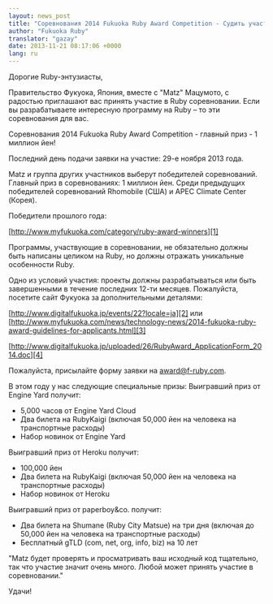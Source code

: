 ```yaml
---
layout: news_post
title: "Соревнования 2014 Fukuoka Ruby Award Competition - Судить участников будет Matz"
author: "Fukuoka Ruby"
translator: "gazay"
date: 2013-11-21 08:17:06 +0000
lang: ru
---
```


Дорогие Ruby-энтузиасты,

Правительство Фукуока, Япония, вместе с "Matz" Мацумото, с радостью
приглашают вас принять участие в Ruby соревновании. Если вы
разрабатываете интересную программу на Ruby – то эти соревнования для
вас.

Соревнования 2014 Fukuoka Ruby Award Competition - главный приз - 1
миллион йен!

Последний день подачи заявки на участие: 29-е ноября 2013 года.

Matz и группа других участников выберут победителей соревнований.
Главный приз в соревнованиях: 1 миллион йен. Среди предыдущих
победителей соревнований Rhomobile (США) и APEC Climate Center (Корея).

Победители прошлого года:

[http://www.myfukuoka.com/category/ruby-award-winners][1]

Программы, участвующие в соревновании, не обязательно должны быть
написаны целиком на Ruby, но должны отражать уникальные особенности
Ruby.

Одно из условий участия: проекты должны разрабатываться или быть
завершенными в течение последних 12-ти месяцев. Пожалуйста, посетите
сайт Фукуока за дополнительными деталями:

[http://www.digitalfukuoka.jp/events/22?locale=ja][2]
или
[http://www.myfukuoka.com/news/technology-news/2014-fukuoka-ruby-award-guidelines-for-applicants.html][3]

[http://www.digitalfukuoka.jp/uploaded/26/RubyAward_ApplicationForm_2014.doc][4]

Пожалуйста, присылайте форму заявки на [award@f-ruby.com][5].

В этом году у нас следующие специальные призы:
Выигравший приз от Engine Yard получит:

* 5,000 часов от Engine Yard Cloud
* Два билета на RubyKaigi (включая 50,000 йен на человека на
  транспортные расходы)
* Набор новинок от Engine Yard

Выигравший приз от Heroku получит:

* 100,000 йен
* Два билета на RubyKaigi (включая 50,000 йен на человека на
  транспортные расходы)
* Набор новинок от Heroku

Выигравший приз от paperboy&co. получит:

* Два билета на Shumane (Ruby City Matsue) на три дня
  (включая до 50,000 йен на человека на транспортные расходы)
* Бесплатный gTLD (com, net, org, info, biz) на 10 лет

"Matz будет проверять и просматривать ваш исходный код тщательно,
так что участие значит очень много. Любой может принять участие в
соревновании."

Удачи!

[1]: http://www.myfukuoka.com/category/ruby-award-winners
[2]: http://www.digitalfukuoka.jp/events/22?locale=ja
[3]: http://www.myfukuoka.com/news/technology-news/2014-fukuoka-ruby-award-guidelines-for-applicants.html
[4]: http://www.digitalfukuoka.jp/uploaded/26/RubyAward_ApplicationForm_2014.doc
[5]: mailto:award@f-ruby.com
